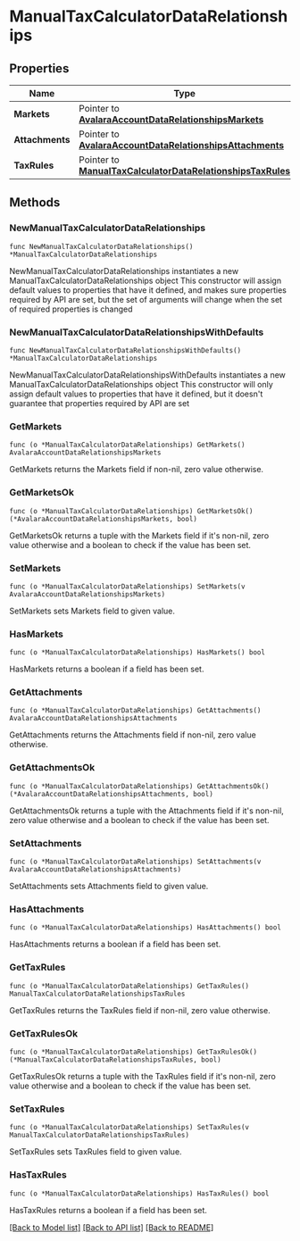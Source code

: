 # ManualTaxCalculatorDataRelationships

## Properties

Name | Type | Description | Notes
------------ | ------------- | ------------- | -------------
**Markets** | Pointer to [**AvalaraAccountDataRelationshipsMarkets**](AvalaraAccountDataRelationshipsMarkets.md) |  | [optional] 
**Attachments** | Pointer to [**AvalaraAccountDataRelationshipsAttachments**](AvalaraAccountDataRelationshipsAttachments.md) |  | [optional] 
**TaxRules** | Pointer to [**ManualTaxCalculatorDataRelationshipsTaxRules**](ManualTaxCalculatorDataRelationshipsTaxRules.md) |  | [optional] 

## Methods

### NewManualTaxCalculatorDataRelationships

`func NewManualTaxCalculatorDataRelationships() *ManualTaxCalculatorDataRelationships`

NewManualTaxCalculatorDataRelationships instantiates a new ManualTaxCalculatorDataRelationships object
This constructor will assign default values to properties that have it defined,
and makes sure properties required by API are set, but the set of arguments
will change when the set of required properties is changed

### NewManualTaxCalculatorDataRelationshipsWithDefaults

`func NewManualTaxCalculatorDataRelationshipsWithDefaults() *ManualTaxCalculatorDataRelationships`

NewManualTaxCalculatorDataRelationshipsWithDefaults instantiates a new ManualTaxCalculatorDataRelationships object
This constructor will only assign default values to properties that have it defined,
but it doesn't guarantee that properties required by API are set

### GetMarkets

`func (o *ManualTaxCalculatorDataRelationships) GetMarkets() AvalaraAccountDataRelationshipsMarkets`

GetMarkets returns the Markets field if non-nil, zero value otherwise.

### GetMarketsOk

`func (o *ManualTaxCalculatorDataRelationships) GetMarketsOk() (*AvalaraAccountDataRelationshipsMarkets, bool)`

GetMarketsOk returns a tuple with the Markets field if it's non-nil, zero value otherwise
and a boolean to check if the value has been set.

### SetMarkets

`func (o *ManualTaxCalculatorDataRelationships) SetMarkets(v AvalaraAccountDataRelationshipsMarkets)`

SetMarkets sets Markets field to given value.

### HasMarkets

`func (o *ManualTaxCalculatorDataRelationships) HasMarkets() bool`

HasMarkets returns a boolean if a field has been set.

### GetAttachments

`func (o *ManualTaxCalculatorDataRelationships) GetAttachments() AvalaraAccountDataRelationshipsAttachments`

GetAttachments returns the Attachments field if non-nil, zero value otherwise.

### GetAttachmentsOk

`func (o *ManualTaxCalculatorDataRelationships) GetAttachmentsOk() (*AvalaraAccountDataRelationshipsAttachments, bool)`

GetAttachmentsOk returns a tuple with the Attachments field if it's non-nil, zero value otherwise
and a boolean to check if the value has been set.

### SetAttachments

`func (o *ManualTaxCalculatorDataRelationships) SetAttachments(v AvalaraAccountDataRelationshipsAttachments)`

SetAttachments sets Attachments field to given value.

### HasAttachments

`func (o *ManualTaxCalculatorDataRelationships) HasAttachments() bool`

HasAttachments returns a boolean if a field has been set.

### GetTaxRules

`func (o *ManualTaxCalculatorDataRelationships) GetTaxRules() ManualTaxCalculatorDataRelationshipsTaxRules`

GetTaxRules returns the TaxRules field if non-nil, zero value otherwise.

### GetTaxRulesOk

`func (o *ManualTaxCalculatorDataRelationships) GetTaxRulesOk() (*ManualTaxCalculatorDataRelationshipsTaxRules, bool)`

GetTaxRulesOk returns a tuple with the TaxRules field if it's non-nil, zero value otherwise
and a boolean to check if the value has been set.

### SetTaxRules

`func (o *ManualTaxCalculatorDataRelationships) SetTaxRules(v ManualTaxCalculatorDataRelationshipsTaxRules)`

SetTaxRules sets TaxRules field to given value.

### HasTaxRules

`func (o *ManualTaxCalculatorDataRelationships) HasTaxRules() bool`

HasTaxRules returns a boolean if a field has been set.


[[Back to Model list]](../README.md#documentation-for-models) [[Back to API list]](../README.md#documentation-for-api-endpoints) [[Back to README]](../README.md)


